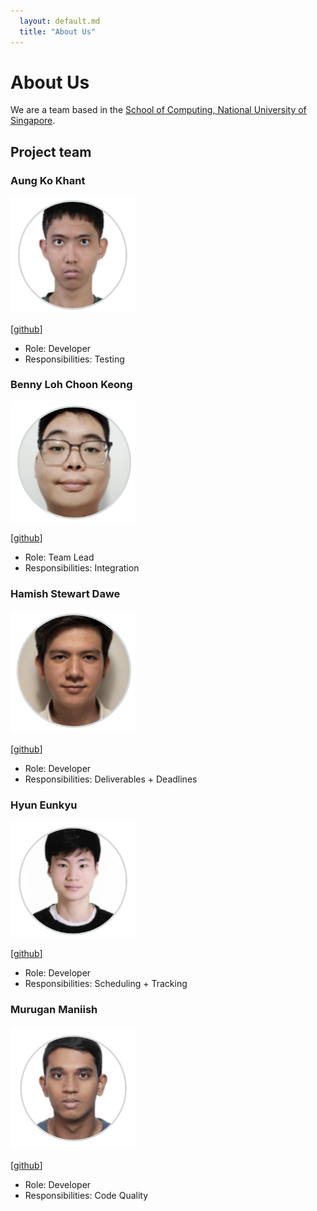 ```yaml
---
  layout: default.md
  title: "About Us"
---
```


# About Us

We are a team based in the [School of Computing, National University of Singapore](http://www.comp.nus.edu.sg).

## Project team

### Aung Ko Khant

<img src="images/ko-khan.png" width="200px">

[[github](https://github.com/Ko-Khan)]

* Role: Developer
* Responsibilities: Testing

### Benny Loh Choon Keong

<img src="images/bennylck.png" width="200px">

[[github](https://github.com/bennyLCK)]

* Role: Team Lead
* Responsibilities: Integration

### Hamish Stewart Dawe

<img src="images/h4mes.png" width="200px">

[[github](https://github.com/H4mes)]

* Role: Developer
* Responsibilities: Deliverables + Deadlines
### Hyun Eunkyu

<img src="images/howlong11.png" width="200px">

[[github](https://github.com/Howlong11)]

* Role: Developer
* Responsibilities: Scheduling + Tracking

### Murugan Maniish

<img src="images/murugan-maniish.png" width="200px">

[[github](https://github.com/Murugan-Maniish)]

* Role: Developer
* Responsibilities: Code Quality
